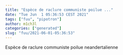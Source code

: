 ```yaml
---
title: "Espèce de raclure communiste poilue ..."
date: "Tue Jun  1 05:36:53 CEST 2021"
tags: ["fuu", "pipotron"]
author: m1ch3l
categories: ["generated"]
slug: "fuu/2021-06-01-05:36:53"
---
```


Espèce de raclure communiste poilue neandertalienne
